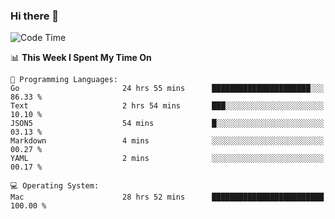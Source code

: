 ### Hi there 👋

<!--
**CrazyCollin/crazycollin** is a ✨ _special_ ✨ repository because its `README.md` (this file) appears on your GitHub profile.

Here are some ideas to get you started:

- 🔭 I’m currently working on ...
- 🌱 I’m currently learning ...
- 👯 I’m looking to collaborate on ...
- 🤔 I’m looking for help with ...
- 💬 Ask me about ...
- 📫 How to reach me: ...
- 😄 Pronouns: ...
- ⚡ Fun fact: ...
-->

<!--START_SECTION:waka-->
![Code Time](http://img.shields.io/badge/Code%20Time-5%2C423%20hrs%2026%20mins-blue)

📊 **This Week I Spent My Time On** 

```text
💬 Programming Languages: 
Go                       24 hrs 55 mins      ██████████████████████░░░   86.33 % 
Text                     2 hrs 54 mins       ███░░░░░░░░░░░░░░░░░░░░░░   10.10 % 
JSON5                    54 mins             █░░░░░░░░░░░░░░░░░░░░░░░░   03.13 % 
Markdown                 4 mins              ░░░░░░░░░░░░░░░░░░░░░░░░░   00.27 % 
YAML                     2 mins              ░░░░░░░░░░░░░░░░░░░░░░░░░   00.17 % 

💻 Operating System: 
Mac                      28 hrs 52 mins      █████████████████████████   100.00 % 
```


<!--END_SECTION:waka-->
